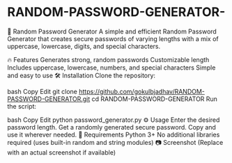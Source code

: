# RANDOM-PASSWORD-GENERATOR-
🚀 Random Password Generator
A simple and efficient Random Password Generator that creates secure passwords of varying lengths with a mix of uppercase, lowercase, digits, and special characters.

🔥 Features
Generates strong, random passwords
Customizable length
Includes uppercase, lowercase, numbers, and special characters
Simple and easy to use
🛠 Installation
Clone the repository:

bash
Copy
Edit
git clone https://github.com/gokulbjadhav/RANDOM-PASSWORD-GENERATOR.git
cd RANDOM-PASSWORD-GENERATOR
Run the script:

bash
Copy
Edit
python password_generator.py
⚙️ Usage
Enter the desired password length.
Get a randomly generated secure password.
Copy and use it wherever needed.
📌 Requirements
Python 3+
No additional libraries required (uses built-in random and string modules)
📷 Screenshot
(Replace with an actual screenshot if available)

